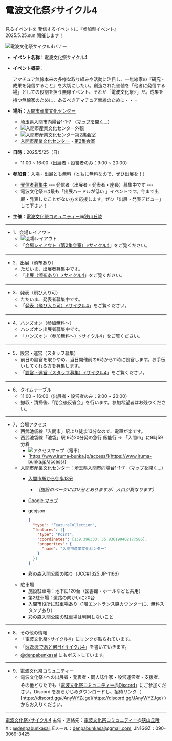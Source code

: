 # 電波文化祭⚡️サイクル4
見るイベントを 発信するイベントに『参加型イベント』<br/>
2025.5.25.sun 開催します！

![電波文化祭サイクル4バナー](https://i.gyazo.com/1972ff4c831bd83cabfe021518a34dff.png)

<!--
<dl>
  <dt>イベント名称：</dt>
  <dd>電波文化祭サイクル4</dd>

  <dt>イベント概要：</dt>
  <dd>アマチュア無線本来の多様な取り組みや活動に注目し、一無線家の『研究・成果を発信すること』を大切にしたい。創造された価値を「他者に発信する場」としての役割を担う無線イベント、それが「電波文化祭⚡️」だ。成果を持つ無線家のために、あるべきアマチュア無線のために・・・</dd>
</dl>
-->

- **イベント名称**：電波文化祭サイクル4
- **イベント概要**：

  アマチュア無線本来の多様な取り組みや活動に注目し、一無線家の『研究・成果を発信すること』を大切にしたい。創造された価値を「他者に発信する場」としての役割を担う無線イベント、それが「電波文化祭⚡️」だ。成果を持つ無線家のために、あるべきアマチュア無線のために・・・

- **場所**：[入間市産業文化センター](https://scrapbox.io/denpa/入間市産業文化センター)
  - 埼玉県入間市向陽台1-1-7 （[マップを開く...](https://maps.app.goo.gl/QmWZmCxPXV3Hq7V19)）
  - ![入間市産業文化センター外観](https://i.gyazo.com/afa8a2eeabd7efb1613c851002d90e23.png)  
  - ![入間市産業文化センター第2集会室](https://i.gyazo.com/daf1e21a196deac01a7b577bd3ac0aff.png)
  - [入間市産業文化センター](https://scrapbox.io/denpa/入間市産業文化センター)・[第2集会室](https://scrapbox.io/denpa/第2集会室)
- **日時**：2025/5/25（日）
  - 11:00 ~ 16:00（出展者・設営者のみ：9:00 ~ 20:00）
- **参加費**：入場・出展とも無料（ともに無料なので、ぜひ出展を！）
  - [発信者募集中](https://scrapbox.io/denpa/発信者募集中) --- 発信者（出展者・発表者・座長）募集中です ---
  - 電波文化祭⚡️は最も「出展ハードルが低い 」イベントです。今まで出展・発表したことがない方を応援します。ぜひ「出展・発表デビュー」して下さい！
- **主催**：[電波文化祭コミュニティー@狭山丘陵](https://scrapbox.io/denpa/電波文化祭コミュニティー@狭山丘陵)

---

- 1．会場レイアウト
  - ![会場レイアウト](https://i.gyazo.com/14489ab8671bcc7a47c6d88a010aa7ba.jpg)
  - 「[会場レイアウト（第2集会室）⚡️サイクル4](https://scrapbox.io/denpa/会場レイアウト（第2集会室）⚡️サイクル4)」をご覧ください。

---

- 2．出展（頒布あり）
  - ただいま、出展者募集中です。
  - 「[出展（頒布あり）⚡️サイクル4](https://scrapbox.io/denpa/出展（頒布あり）⚡️サイクル4)」をご覧ください。

---

- 3．発表（飛び入り可）
  - ただいま、発表者募集中です。
  - 「[発表（飛び入り可）⚡️サイクル4](https://scrapbox.io/denpa/発表（飛び入り可）⚡️サイクル4)」をご覧ください。

---

- 4．ハンズオン（参加無料〜）
  - ハンズオン出展者募集中です。
  - 「[ハンズオン（参加無料〜）⚡️サイクル4](https://scrapbox.io/denpa/ハンズオン（参加無料〜）⚡️サイクル4)」をご覧ください。

---

- 5．設営・運営（スタッフ募集）
  - 前日の設営を取りやめ、当日開催前の9時から11時に設営します。お手伝いしてくれる方を募集します。
  - 「[設営・運営（スタッフ募集）⚡️サイクル4](https://scrapbox.io/denpa/設営・運営（スタッフ募集）⚡️サイクル4)」をご覧ください。

---

- 6．タイムテーブル
  - 11:00 ~ 16:00（出展者・設営者のみ：9:00 ~ 20:00）
  - 撤収・清掃後、「閉会後反省会」を行います。参加希望者はお残りください。

---

- 7．会場アクセス
  - 西武池袋線「入間市」駅より徒歩13分なので、電車が楽です。
  - 西武池袋線「池袋」駅 9時20分発の急行 飯能行 → 「入間市」に9時59分着
    - ![アクセスマップ（電車）](https://i.gyazo.com/82fade48514be54c10c852a70f7f7cb7.png)
    - [https://www.iruma-bunka.jp/access/](https://www.iruma-bunka.jp/access/)
  - [入間市産業文化センター](https://scrapbox.io/denpa/入間市産業文化センター)：埼玉県入間市向陽台1-1-7 （[マップを開く...](https://maps.app.goo.gl/QmWZmCxPXV3Hq7V19)）
    - [入間市駅から徒歩13分](https://scrapbox.io/denpa/入間市駅から徒歩13分)
      - _（施設のページには17分とありますが、入口が異なります）_
    - [Google マップ](https://maps.app.goo.gl/5MehxpH4DtU7c1MU8)
    - geojson

      ```geojson
      {
        "type": "FeatureCollection",
        "features": [{
          "type": "Point",
          "coordinates": [139.396333, 35.836190402177586],
          "properties": {
            "name": "入間市産業文化センター"
          }
        }]
      }
      ```

    - 彩の森入間公園の隣り（JCC#1325 JP-1166）
  - 駐車場
    - 施設駐車場：地下に120台（図書館・ホールなどと共用）
    - 第2駐車場：道路の向かいに20台
    - 入間市役所に駐車場あり（1階エントランス脇カウンターに、無料スタンプあり）
    - 彩の森入間公園の駐車場は利用しないこと

---

- 8．その他の情報
  - 「[電波文化祭⚡️サイクル4](https://scrapbox.io/denpa/電波文化祭⚡️サイクル4)」にリンクが貼られています。
  - 「[5/25まであと何日⚡️サイクル4](https://scrapbox.io/denpa/5%2F25まであと何日⚡️サイクル4)」を書いていきます。
  - [@denpabunkasai](https://x.com/denpabunkasai) にもポストしています。

---

- 9．電波文化祭コミュニティー
  - 電波文化祭⚡️への出展者・発表者・同人誌作家・設営運営者・支援者、その他どなたでも「[電波文化祭コミュニティー@Discord](https://scrapbox.io/denpa/電波文化祭コミュニティー@Discord)」にご参加ください。Discord をあらかじめダウンロードし、招待リンク（ [https://discord.gg/JAnyWYZJge](https://discord.gg/JAnyWYZJge) ）からお入りください。

---

[電波文化祭⚡️サイクル4](https://scrapbox.io/denpa/電波文化祭⚡️サイクル4) 主催・連絡先：[電波文化祭コミュニティー@狭山丘陵](https://scrapbox.io/denpa/電波文化祭コミュニティー@狭山丘陵)<br/>
X：[@denpabunkasai](https://x.com/denpabunkasai), Eメール：[denpabunkasai@gmail.com](mailto:denpabunkasai@gmail.com), JN1GGZ：090-3069-3425
